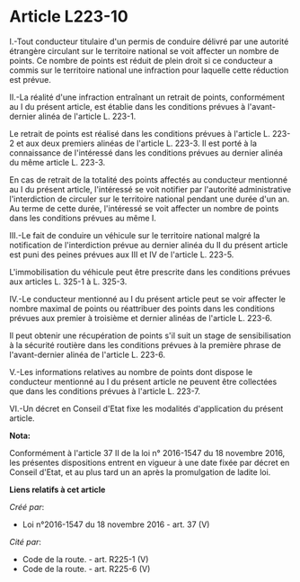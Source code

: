 # Article L223-10

I.-Tout conducteur titulaire d'un permis de conduire délivré par une autorité étrangère circulant sur le territoire national
se voit affecter un nombre de points. Ce nombre de points est réduit de plein droit si ce conducteur a commis sur le
territoire national une infraction pour laquelle cette réduction est prévue. 

II.-La réalité d'une infraction entraînant un retrait de points, conformément au I du présent article, est établie dans les
conditions prévues à l'avant-dernier alinéa de l'article L. 223-1. 

Le retrait de points est réalisé dans les conditions prévues à l'article L. 223-2 et aux deux premiers alinéas de l'article
L. 223-3. Il est porté à la connaissance de l'intéressé dans les conditions prévues au dernier alinéa du même article L.
223-3. 

En cas de retrait de la totalité des points affectés au conducteur mentionné au I du présent article, l'intéressé se voit
notifier par l'autorité administrative l'interdiction de circuler sur le territoire national pendant une durée d'un an. Au
terme de cette durée, l'intéressé se voit affecter un nombre de points dans les conditions prévues au même I. 

III.-Le fait de conduire un véhicule sur le territoire national malgré la notification de l'interdiction prévue au dernier
alinéa du II du présent article est puni des peines prévues aux III et IV de l'article L. 223-5. 

L'immobilisation du véhicule peut être prescrite dans les conditions prévues aux articles L. 325-1 à L. 325-3. 

IV.-Le conducteur mentionné au I du présent article peut se voir affecter le nombre maximal de points ou réattribuer des
points dans les conditions prévues aux premier à troisième et dernier alinéas de l'article L. 223-6. 

Il peut obtenir une récupération de points s'il suit un stage de sensibilisation à la sécurité routière dans les conditions
prévues à la première phrase de l'avant-dernier alinéa de l'article L. 223-6. 

V.-Les informations relatives au nombre de points dont dispose le conducteur mentionné au I du présent article ne peuvent
être collectées que dans les conditions prévues à l'article L. 223-7. 

VI.-Un décret en Conseil d'Etat fixe les modalités d'application du présent article.

**Nota:**

Conformément à l'article 37 II de la loi n° 2016-1547 du 18 novembre 2016, les présentes dispositions entrent en vigueur à
une date fixée par décret en Conseil d'Etat, et au plus tard un an après la promulgation de ladite loi.

**Liens relatifs à cet article**

_Créé par_:

  - Loi n°2016-1547 du 18 novembre 2016 - art. 37 (V)

_Cité par_:

  - Code de la route. - art. R225-1 (V)
  - Code de la route. - art. R225-6 (V)

